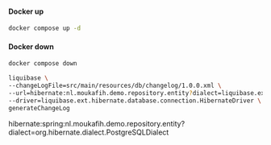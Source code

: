 #### Docker up
```bash
docker compose up -d
```

#### Docker down
```bash
docker compose down
```

```bash
liquibase \
--changeLogFile=src/main/resources/db/changelog/1.0.0.xml \
--url=hibernate:nl.moukafih.demo.repository.entity?dialect=liquibase.ext.hibernate.database.HibernateGenericDialect \
--driver=liquibase.ext.hibernate.database.connection.HibernateDriver \
generateChangeLog
```
hibernate:spring:nl.moukafih.demo.repository.entity?dialect=org.hibernate.dialect.PostgreSQLDialect